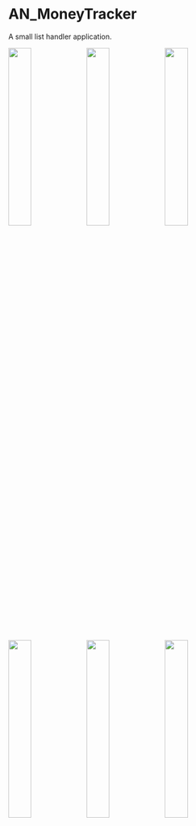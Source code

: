 # AN_MoneyTracker
A small list handler application.

<img src="https://user-images.githubusercontent.com/51292383/91485434-240b6680-e8ab-11ea-85d9-e540bd19ca14.png" width="30%"></img> 
<img src="https://user-images.githubusercontent.com/51292383/91485425-22da3980-e8ab-11ea-8be2-1e105cbfe3cf.png" width="30%"></img> 
<img src="https://user-images.githubusercontent.com/51292383/91485476-3685a000-e8ab-11ea-842a-7fd32243eb02.png" width="30%"></img> 
<img src="https://user-images.githubusercontent.com/51292383/91485480-371e3680-e8ab-11ea-99da-f9cddf55b5e8.png" width="30%"></img> 
<img src="https://user-images.githubusercontent.com/51292383/91485498-3e454480-e8ab-11ea-98a2-022b5193ae68.png" width="30%"></img> 
<img src="https://user-images.githubusercontent.com/51292383/91485495-3d141780-e8ab-11ea-84cb-0ce0e66209d4.png" width="30%"></img> 
